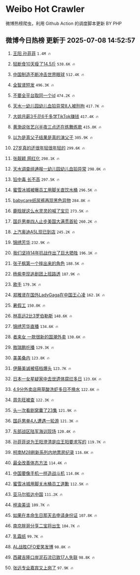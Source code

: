 # Weibo Hot Crawler 



微博热榜爬虫，利用 Github Action 的调度脚本更新 BY PHP 


## 微博今日热榜 更新于 2025-07-08 14:52:57 
1. [王阳 孙菲菲](https://s.weibo.com/weibo?q=%E7%8E%8B%E9%98%B3%20%E5%AD%99%E8%8F%B2%E8%8F%B2&t=31&band_rank=1&Refer=top) `1.4M 🔥` 

1. [轻断食10天瘦了14.5斤](https://s.weibo.com/weibo?q=%E8%BD%BB%E6%96%AD%E9%A3%9F10%E5%A4%A9%E7%98%A6%E4%BA%8614.5%E6%96%A4&t=31&band_rank=2&Refer=top) `538.6K 🔥` 

1. [中国制造不断冲击世界眼球](https://s.weibo.com/weibo?q=%23%E4%B8%AD%E5%9B%BD%E5%88%B6%E9%80%A0%E4%B8%8D%E6%96%AD%E5%86%B2%E5%87%BB%E4%B8%96%E7%95%8C%E7%9C%BC%E7%90%83%23&t=31&band_rank=3&Refer=top) `512.4K 🔥` 

1. [全智贤短发](https://s.weibo.com/weibo?q=%23%E5%85%A8%E6%99%BA%E8%B4%A4%E7%9F%AD%E5%8F%91%23&t=31&band_rank=4&Refer=top) `496.3K 🔥` 

1. [不要全平台取同一个id](https://s.weibo.com/weibo?q=%E4%B8%8D%E8%A6%81%E5%85%A8%E5%B9%B3%E5%8F%B0%E5%8F%96%E5%90%8C%E4%B8%80%E4%B8%AAid&t=31&band_rank=5&Refer=top) `474.2K 🔥` 

1. [天水一幼儿园幼儿血铅异常8人被刑拘](https://s.weibo.com/weibo?q=%23%E5%A4%A9%E6%B0%B4%E4%B8%80%E5%B9%BC%E5%84%BF%E5%9B%AD%E5%B9%BC%E5%84%BF%E8%A1%80%E9%93%85%E5%BC%82%E5%B8%B88%E4%BA%BA%E8%A2%AB%E5%88%91%E6%8B%98%23&t=31&band_rank=6&Refer=top) `417.7K 🔥` 

1. [大姐月薪3千花6千多学TikTok赚钱](https://s.weibo.com/weibo?q=%23%E5%A4%A7%E5%A7%90%E6%9C%88%E8%96%AA3%E5%8D%83%E8%8A%B16%E5%8D%83%E5%A4%9A%E5%AD%A6TikTok%E8%B5%9A%E9%92%B1%23&t=31&band_rank=7&Refer=top) `417.4K 🔥` 

1. [黄渤说张艺兴半夜三点还在练舞练歌](https://s.weibo.com/weibo?q=%E9%BB%84%E6%B8%A4%E8%AF%B4%E5%BC%A0%E8%89%BA%E5%85%B4%E5%8D%8A%E5%A4%9C%E4%B8%89%E7%82%B9%E8%BF%98%E5%9C%A8%E7%BB%83%E8%88%9E%E7%BB%83%E6%AD%8C&t=31&band_rank=8&Refer=top) `415.0K 🔥` 

1. [以为是真父子结果是真的演父子](https://s.weibo.com/weibo?q=%E4%BB%A5%E4%B8%BA%E6%98%AF%E7%9C%9F%E7%88%B6%E5%AD%90%E7%BB%93%E6%9E%9C%E6%98%AF%E7%9C%9F%E7%9A%84%E6%BC%94%E7%88%B6%E5%AD%90&t=31&band_rank=9&Refer=top) `305.9K 🔥` 

1. [27岁真的还很年轻很年轻的](https://s.weibo.com/weibo?q=27%E5%B2%81%E7%9C%9F%E7%9A%84%E8%BF%98%E5%BE%88%E5%B9%B4%E8%BD%BB%E5%BE%88%E5%B9%B4%E8%BD%BB%E7%9A%84&t=31&band_rank=10&Refer=top) `299.6K 🔥` 

1. [张靓颖 网红化](https://s.weibo.com/weibo?q=%E5%BC%A0%E9%9D%93%E9%A2%96%20%E7%BD%91%E7%BA%A2%E5%8C%96&t=31&band_rank=11&Refer=top) `298.1K 🔥` 

1. [天水调查组通报一幼儿园幼儿血铅异常](https://s.weibo.com/weibo?q=%23%E5%A4%A9%E6%B0%B4%E8%B0%83%E6%9F%A5%E7%BB%84%E9%80%9A%E6%8A%A5%E4%B8%80%E5%B9%BC%E5%84%BF%E5%9B%AD%E5%B9%BC%E5%84%BF%E8%A1%80%E9%93%85%E5%BC%82%E5%B8%B8%23&t=31&band_rank=12&Refer=top) `298.0K 🔥` 

1. [铅中毒 长不高](https://s.weibo.com/weibo?q=%E9%93%85%E4%B8%AD%E6%AF%92%20%E9%95%BF%E4%B8%8D%E9%AB%98&t=31&band_rank=13&Refer=top) `297.5K 🔥` 

1. [蜜雪冰城被曝员工用脚关直饮水桶](https://s.weibo.com/weibo?q=%23%E8%9C%9C%E9%9B%AA%E5%86%B0%E5%9F%8E%E8%A2%AB%E6%9B%9D%E5%91%98%E5%B7%A5%E7%94%A8%E8%84%9A%E5%85%B3%E7%9B%B4%E9%A5%AE%E6%B0%B4%E6%A1%B6%23&t=31&band_rank=14&Refer=top) `296.5K 🔥` 

1. [babycare纸尿裤再现黑色异物](https://s.weibo.com/weibo?q=%23babycare%E7%BA%B8%E5%B0%BF%E8%A3%A4%E5%86%8D%E7%8E%B0%E9%BB%91%E8%89%B2%E5%BC%82%E7%89%A9%23&t=31&band_rank=15&Refer=top) `284.8K 🔥` 

1. [鹿晗就这么水灵灵的喊了宝贝](https://s.weibo.com/weibo?q=%E9%B9%BF%E6%99%97%E5%B0%B1%E8%BF%99%E4%B9%88%E6%B0%B4%E7%81%B5%E7%81%B5%E7%9A%84%E5%96%8A%E4%BA%86%E5%AE%9D%E8%B4%9D&t=31&band_rank=16&Refer=top) `273.5K 🔥` 

1. [国乒男单四人止步美国大满贯首轮](https://s.weibo.com/weibo?q=%23%E5%9B%BD%E4%B9%92%E7%94%B7%E5%8D%95%E5%9B%9B%E4%BA%BA%E6%AD%A2%E6%AD%A5%E7%BE%8E%E5%9B%BD%E5%A4%A7%E6%BB%A1%E8%B4%AF%E9%A6%96%E8%BD%AE%23&t=31&band_rank=17&Refer=top) `260.2K 🔥` 

1. [上汽奥迪A5L现已到店](https://s.weibo.com/weibo?q=%23%E4%B8%8A%E6%B1%BD%E5%A5%A5%E8%BF%AAA5L%E7%8E%B0%E5%B7%B2%E5%88%B0%E5%BA%97%23&t=31&band_rank=18&Refer=top) `245.2K 🔥` 

1. [锦绣芳华](https://s.weibo.com/weibo?q=%E9%94%A6%E7%BB%A3%E8%8A%B3%E5%8D%8E&t=31&band_rank=19&Refer=top) `232.9K 🔥` 

1. [我们坚持14年抗战作出了巨大牺牲](https://s.weibo.com/weibo?q=%23%E6%88%91%E4%BB%AC%E5%9D%9A%E6%8C%8114%E5%B9%B4%E6%8A%97%E6%88%98%E4%BD%9C%E5%87%BA%E4%BA%86%E5%B7%A8%E5%A4%A7%E7%89%BA%E7%89%B2%23&t=31&band_rank=20&Refer=top) `196.1K 🔥` 

1. [张子枫第一个摔出来的角色](https://s.weibo.com/weibo?q=%E5%BC%A0%E5%AD%90%E6%9E%AB%E7%AC%AC%E4%B8%80%E4%B8%AA%E6%91%94%E5%87%BA%E6%9D%A5%E7%9A%84%E8%A7%92%E8%89%B2&t=31&band_rank=21&Refer=top) `188.5K 🔥` 

1. [杨紫李现追剧团上班路透](https://s.weibo.com/weibo?q=%23%E6%9D%A8%E7%B4%AB%E6%9D%8E%E7%8E%B0%E8%BF%BD%E5%89%A7%E5%9B%A2%E4%B8%8A%E7%8F%AD%E8%B7%AF%E9%80%8F%23&t=31&band_rank=22&Refer=top) `187.9K 🔥` 

1. [歌手](https://s.weibo.com/weibo?q=%E6%AD%8C%E6%89%8B&t=31&band_rank=23&Refer=top) `179.3K 🔥` 

1. [郑雅贤在国外LadyGaga在中国王心凌](https://s.weibo.com/weibo?q=%23%E9%83%91%E9%9B%85%E8%B4%A4%E5%9C%A8%E5%9B%BD%E5%A4%96LadyGaga%E5%9C%A8%E4%B8%AD%E5%9B%BD%E7%8E%8B%E5%BF%83%E5%87%8C%23&t=31&band_rank=24&Refer=top) `162.1K 🔥` 

1. [暑假工](https://s.weibo.com/weibo?q=%E6%9A%91%E5%81%87%E5%B7%A5&t=31&band_rank=25&Refer=top) `150.0K 🔥` 

1. [林高远2比3罗伯勒斯](https://s.weibo.com/weibo?q=%23%E6%9E%97%E9%AB%98%E8%BF%9C2%E6%AF%943%E7%BD%97%E4%BC%AF%E5%8B%92%E6%96%AF%23&t=31&band_rank=26&Refer=top) `148.6K 🔥` 

1. [锦绣芳华直播](https://s.weibo.com/weibo?q=%E9%94%A6%E7%BB%A3%E8%8A%B3%E5%8D%8E%E7%9B%B4%E6%92%AD&t=31&band_rank=27&Refer=top) `134.6K 🔥` 

1. [者来女 一款很新的国潮外卖](https://s.weibo.com/weibo?q=%E8%80%85%E6%9D%A5%E5%A5%B3%20%E4%B8%80%E6%AC%BE%E5%BE%88%E6%96%B0%E7%9A%84%E5%9B%BD%E6%BD%AE%E5%A4%96%E5%8D%96&t=31&band_rank=28&Refer=top) `130.6K 🔥` 

1. [敖瑞鹏吃播](https://s.weibo.com/weibo?q=%E6%95%96%E7%91%9E%E9%B9%8F%E5%90%83%E6%92%AD&t=31&band_rank=29&Refer=top) `129.3K 🔥` 

1. [美美桑内](https://s.weibo.com/weibo?q=%E7%BE%8E%E7%BE%8E%E6%A1%91%E5%86%85&t=31&band_rank=30&Refer=top) `123.8K 🔥` 

1. [伊藤美诚被搭档爆头](https://s.weibo.com/weibo?q=%23%E4%BC%8A%E8%97%A4%E7%BE%8E%E8%AF%9A%E8%A2%AB%E6%90%AD%E6%A1%A3%E7%88%86%E5%A4%B4%23&t=31&band_rank=31&Refer=top) `123.7K 🔥` 

1. [日本一女星疑家中去世遗体腐烂多日](https://s.weibo.com/weibo?q=%23%E6%97%A5%E6%9C%AC%E4%B8%80%E5%A5%B3%E6%98%9F%E7%96%91%E5%AE%B6%E4%B8%AD%E5%8E%BB%E4%B8%96%E9%81%97%E4%BD%93%E8%85%90%E7%83%82%E5%A4%9A%E6%97%A5%23&t=31&band_rank=32&Refer=top) `123.6K 🔥` 

1. [4.9分外卖店用草酸洗虾多日不换水](https://s.weibo.com/weibo?q=%234.9%E5%88%86%E5%A4%96%E5%8D%96%E5%BA%97%E7%94%A8%E8%8D%89%E9%85%B8%E6%B4%97%E8%99%BE%E5%A4%9A%E6%97%A5%E4%B8%8D%E6%8D%A2%E6%B0%B4%23&t=31&band_rank=33&Refer=top) `122.6K 🔥` 

1. [周先旺被查](https://s.weibo.com/weibo?q=%23%E5%91%A8%E5%85%88%E6%97%BA%E8%A2%AB%E6%9F%A5%23&t=31&band_rank=34&Refer=top) `122.3K 🔥` 

1. [头一次看剧窝囊了23集](https://s.weibo.com/weibo?q=%E5%A4%B4%E4%B8%80%E6%AC%A1%E7%9C%8B%E5%89%A7%E7%AA%9D%E5%9B%8A%E4%BA%8623%E9%9B%86&t=31&band_rank=35&Refer=top) `121.9K 🔥` 

1. [国乒男单4人遭遇一轮游](https://s.weibo.com/weibo?q=%23%E5%9B%BD%E4%B9%92%E7%94%B7%E5%8D%954%E4%BA%BA%E9%81%AD%E9%81%87%E4%B8%80%E8%BD%AE%E6%B8%B8%23&t=31&band_rank=36&Refer=top) `121.3K 🔥` 

1. [东部战区陆军海训现场](https://s.weibo.com/weibo?q=%23%E4%B8%9C%E9%83%A8%E6%88%98%E5%8C%BA%E9%99%86%E5%86%9B%E6%B5%B7%E8%AE%AD%E7%8E%B0%E5%9C%BA%23&t=31&band_rank=37&Refer=top) `120.4K 🔥` 

1. [孙菲菲说为王阳澄清是应王阳要求写的](https://s.weibo.com/weibo?q=%23%E5%AD%99%E8%8F%B2%E8%8F%B2%E8%AF%B4%E4%B8%BA%E7%8E%8B%E9%98%B3%E6%BE%84%E6%B8%85%E6%98%AF%E5%BA%94%E7%8E%8B%E9%98%B3%E8%A6%81%E6%B1%82%E5%86%99%E7%9A%84%23&t=31&band_rank=38&Refer=top) `119.7K 🔥` 

1. [柯南M28刷新系列内地票房纪录](https://s.weibo.com/weibo?q=%E6%9F%AF%E5%8D%97M28%E5%88%B7%E6%96%B0%E7%B3%BB%E5%88%97%E5%86%85%E5%9C%B0%E7%A5%A8%E6%88%BF%E7%BA%AA%E5%BD%95&t=31&band_rank=39&Refer=top) `116.6K 🔥` 

1. [最全改善体态方法](https://s.weibo.com/weibo?q=%E6%9C%80%E5%85%A8%E6%94%B9%E5%96%84%E4%BD%93%E6%80%81%E6%96%B9%E6%B3%95&t=31&band_rank=40&Refer=top) `114.4K 🔥` 

1. [中国要像手机一样造战斗机](https://s.weibo.com/weibo?q=%23%E4%B8%AD%E5%9B%BD%E8%A6%81%E5%83%8F%E6%89%8B%E6%9C%BA%E4%B8%80%E6%A0%B7%E9%80%A0%E6%88%98%E6%96%97%E6%9C%BA%23&t=31&band_rank=41&Refer=top) `114.0K 🔥` 

1. [蜜雪冰城用脚关水桶员工道歉](https://s.weibo.com/weibo?q=%23%E8%9C%9C%E9%9B%AA%E5%86%B0%E5%9F%8E%E7%94%A8%E8%84%9A%E5%85%B3%E6%B0%B4%E6%A1%B6%E5%91%98%E5%B7%A5%E9%81%93%E6%AD%89%23&t=31&band_rank=42&Refer=top) `112.5K 🔥` 

1. [亚马尔抵达中国](https://s.weibo.com/weibo?q=%23%E4%BA%9A%E9%A9%AC%E5%B0%94%E6%8A%B5%E8%BE%BE%E4%B8%AD%E5%9B%BD%23&t=31&band_rank=43&Refer=top) `111.2K 🔥` 

1. [梓渝美谈](https://s.weibo.com/weibo?q=%23%E6%A2%93%E6%B8%9D%E7%BE%8E%E8%B0%88%23&t=31&band_rank=44&Refer=top) `109.7K 🔥` 

1. [如果在本命生日那天去申请身份证](https://s.weibo.com/weibo?q=%E5%A6%82%E6%9E%9C%E5%9C%A8%E6%9C%AC%E5%91%BD%E7%94%9F%E6%97%A5%E9%82%A3%E5%A4%A9%E5%8E%BB%E7%94%B3%E8%AF%B7%E8%BA%AB%E4%BB%BD%E8%AF%81&t=31&band_rank=45&Refer=top) `107.8K 🔥` 

1. [南京胖哥分享二宝将出生](https://s.weibo.com/weibo?q=%23%E5%8D%97%E4%BA%AC%E8%83%96%E5%93%A5%E5%88%86%E4%BA%AB%E4%BA%8C%E5%AE%9D%E5%B0%86%E5%87%BA%E7%94%9F%23&t=31&band_rank=46&Refer=top) `104.7K 🔥` 

1. [乳霜纸](https://s.weibo.com/weibo?q=%E4%B9%B3%E9%9C%9C%E7%BA%B8&t=31&band_rank=47&Refer=top) `99.7K 🔥` 

1. [AL战胜CFO爱笑发博](https://s.weibo.com/weibo?q=%23AL%E6%88%98%E8%83%9CCFO%E7%88%B1%E7%AC%91%E5%8F%91%E5%8D%9A%23&t=31&band_rank=48&Refer=top) `98.8K 🔥` 

1. [西藏吉隆口岸泥石流已致17人失联](https://s.weibo.com/weibo?q=%23%E8%A5%BF%E8%97%8F%E5%90%89%E9%9A%86%E5%8F%A3%E5%B2%B8%E6%B3%A5%E7%9F%B3%E6%B5%81%E5%B7%B2%E8%87%B417%E4%BA%BA%E5%A4%B1%E8%81%94%23&t=31&band_rank=49&Refer=top) `98.8K 🔥` 

1. [张远专业嘉宾又上岗了](https://s.weibo.com/weibo?q=%E5%BC%A0%E8%BF%9C%E4%B8%93%E4%B8%9A%E5%98%89%E5%AE%BE%E5%8F%88%E4%B8%8A%E5%B2%97%E4%BA%86&t=31&band_rank=50&Refer=top) `97.9K 🔥` 

